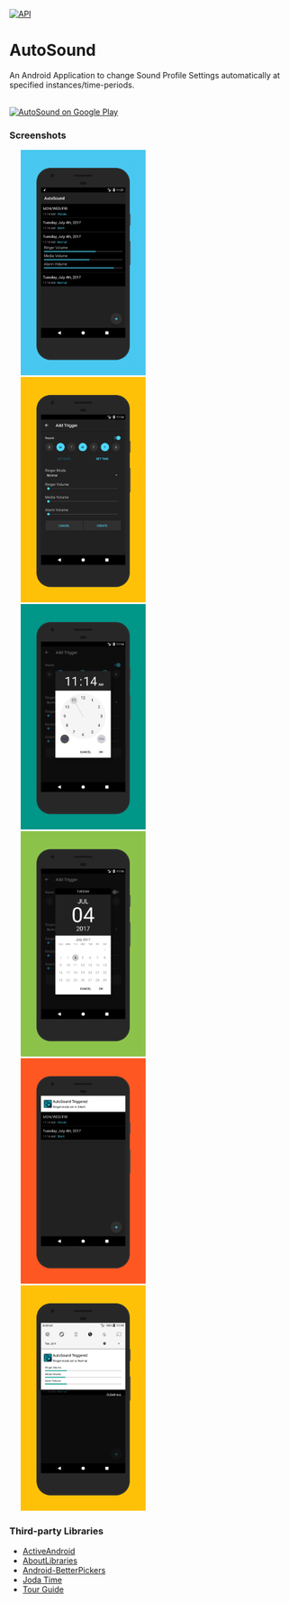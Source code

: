 [![API](https://img.shields.io/badge/API-17%2B-blue.svg?style=flat)](https://android-arsenal.com/api?level=17) 

# AutoSound
An Android Application to change Sound Profile Settings automatically at specified instances/time-periods.

<br/><a href="#">
    <img alt="AutoSound on Google Play" src="https://play.google.com/intl/en_us/badges/images/generic/en_badge_web_generic.png" width="140" />
</a>

### Screenshots
<img src="/screenshots/1.png?raw=true" height="400" hspace="20" alt="Main Activity" /> <img src="/screenshots/2.png?raw=true" height="400" hspace="20" alt="Add Trigger" /> <img src="/screenshots/3.png?raw=true" height="400" hspace="20" alt="Select Time" />
<img src="/screenshots/4.png?raw=true" height="400" hspace="20" alt="Select Date" /> <img src="/screenshots/5.png?raw=true" height="400" hspace="20" alt="Notification Small" /> <img src="/screenshots/6.png?raw=true" height="400" hspace="20" alt="Notification Big" />

### Third-party Libraries
* [ActiveAndroid](http://www.activeandroid.com/)
* [AboutLibraries](https://github.com/mikepenz/AboutLibraries)
* [Android-BetterPickers](https://github.com/code-troopers/android-betterpickers)
* [Joda Time](http://www.joda.org/joda-time/)
* [Tour Guide](https://github.com/worker8/TourGuide)